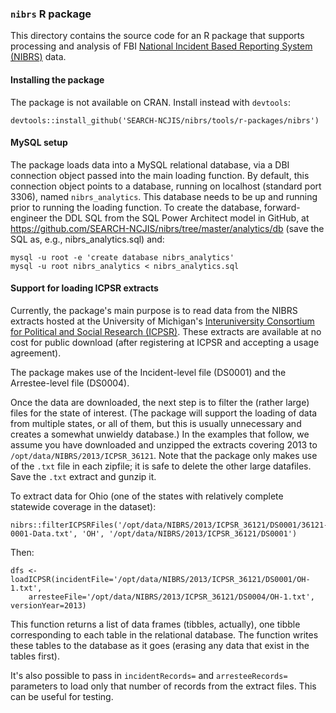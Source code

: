 ### `nibrs` R package

This directory contains the source code for an R package that supports processing and analysis of
FBI [National Incident Based Reporting System (NIBRS)](https://ucr.fbi.gov/nibrs-overview) data.


#### Installing the package

The package is not available on CRAN. Install instead with `devtools`:

```
devtools::install_github('SEARCH-NCJIS/nibrs/tools/r-packages/nibrs')
```

#### MySQL setup

The package loads data into a MySQL relational database, via a DBI connection object passed into the main loading function.  By default, this
connection object points to a database, running on localhost (standard port 3306), named `nibrs_analytics`.  This database needs to be up and running
prior to running the loading function.  To create the database, forward-engineer the DDL SQL from the SQL Power Architect model in GitHub, at
https://github.com/SEARCH-NCJIS/nibrs/tree/master/analytics/db (save the SQL as, e.g., nibrs_analytics.sql) and:

```
mysql -u root -e 'create database nibrs_analytics'
mysql -u root nibrs_analytics < nibrs_analytics.sql
```

#### Support for loading ICPSR extracts

Currently, the package's main purpose is to read data from the NIBRS extracts hosted at the 
University of Michigan's [Interuniversity Consortium for Political and Social Research (ICPSR)](http://www.icpsr.umich.edu/icpsrweb/NACJD/series/128).
These extracts are available at no cost for public download (after registering at ICPSR and accepting a usage agreement).

The package makes use of the Incident-level file (DS0001) and the Arrestee-level file (DS0004).

Once the data are downloaded, the next step is to filter the (rather large) files for the state of interest.  (The package will support the loading
of data from multiple states, or all of them, but this is usually unnecessary and creates a somewhat unwieldy database.)  In the examples that follow,
we assume you have downloaded and unzipped the extracts covering 2013 to `/opt/data/NIBRS/2013/ICPSR_36121`.  Note that the package only makes use
of the `.txt` file in each zipfile; it is safe to delete the other large datafiles.  Save the `.txt` extract and gunzip it.

To extract data for Ohio (one of the states with relatively complete statewide coverage in the dataset):

```
nibrs::filterICPSRFiles('/opt/data/NIBRS/2013/ICPSR_36121/DS0001/36121-0001-Data.txt', 'OH', '/opt/data/NIBRS/2013/ICPSR_36121/DS0001')
```

Then:

```
dfs <- loadICPSR(incidentFile='/opt/data/NIBRS/2013/ICPSR_36121/DS0001/OH-1.txt',
	arresteeFile='/opt/data/NIBRS/2013/ICPSR_36121/DS0004/OH-1.txt', versionYear=2013)
```

This function returns a list of data frames (tibbles, actually), one tibble corresponding to each table in the relational database. The function writes these tables
to the database as it goes (erasing any data that exist in the tables first).

It's also possible to pass in `incidentRecords=` and `arresteeRecords=` parameters to load only that number of records from the extract files.  This can be useful for
testing.
